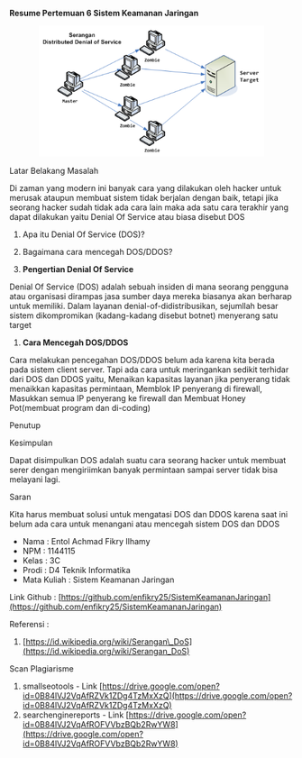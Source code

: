 **Resume Pertemuan 6 Sistem Keamanan Jaringan**

 <p align="center"> 
<img src="../../img/KJ6.png" width="400px"> 
</p>
 

Latar Belakang Masalah

Di zaman yang modern ini banyak cara yang dilakukan oleh hacker untuk merusak ataupun membuat sistem tidak berjalan dengan baik, tetapi jika seorang hacker sudah tidak ada cara lain maka ada satu cara terakhir yang dapat dilakukan yaitu Denial Of Service atau biasa disebut DOS

1. Apa itu Denial Of Service (DOS)?
2. Bagaimana cara mencegah DOS/DDOS?

1. **Pengertian Denial Of Service**

Denial Of Service (DOS) adalah sebuah insiden di mana seorang pengguna atau organisasi dirampas jasa sumber daya mereka biasanya akan berharap untuk memiliki. Dalam layanan denial-of-didistribusikan, sejumllah besar sistem dikompromikan (kadang-kadang disebut botnet) menyerang satu target

1. **Cara Mencegah DOS/DDOS**

Cara melakukan pencegahan DOS/DDOS belum ada karena kita berada pada sistem client server. Tapi ada cara untuk meringankan sedikit terhidar dari DOS dan DDOS yaitu, Menaikan kapasitas layanan jika penyerang tidak menaikkan kapasitas permintaan, Memblok IP penyerang di firewall, Masukkan semua IP penyerang ke firewall dan Membuat Honey Pot(membuat program dan di-coding)

Penutup

Kesimpulan

Dapat disimpulkan DOS adalah suatu cara seorang hacker untuk membuat serer dengan mengiriimkan banyak permintaan sampai server tidak bisa melayani lagi.

Saran

Kita harus membuat solusi untuk mengatasi DOS dan DDOS karena saat ini belum ada cara untuk menangani atau mencegah sistem DOS dan DDOS

- Nama : Entol Achmad Fikry Ilhamy
- NPM : 1144115
- Kelas : 3C
- Prodi : D4 Teknik Informatika
- Mata Kuliah : Sistem Keamanan Jaringan

Link Github :  [https://github.com/enfikry25/SistemKeamananJaringan](https://github.com/enfikry25/SistemKeamananJaringan)

Referensi :

1. [https://id.wikipedia.org/wiki/Serangan\_DoS](https://id.wikipedia.org/wiki/Serangan_DoS)

Scan Plagiarisme

1. smallseotools - Link  [https://drive.google.com/open?id=0B84lVJ2VqAfRZVk1ZDg4TzMxXzQ](https://drive.google.com/open?id=0B84lVJ2VqAfRZVk1ZDg4TzMxXzQ)
2. searchenginereports - Link  [https://drive.google.com/open?id=0B84lVJ2VqAfROFVVbzBQb2RwYW8](https://drive.google.com/open?id=0B84lVJ2VqAfROFVVbzBQb2RwYW8)
